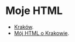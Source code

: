 # Moje HTML

* [Kraków](Kraków/README.adoc).
* [Mój HTML o Krakowie](https://KOTEkDUZY.github.io/WBzylzaliczenie/).


